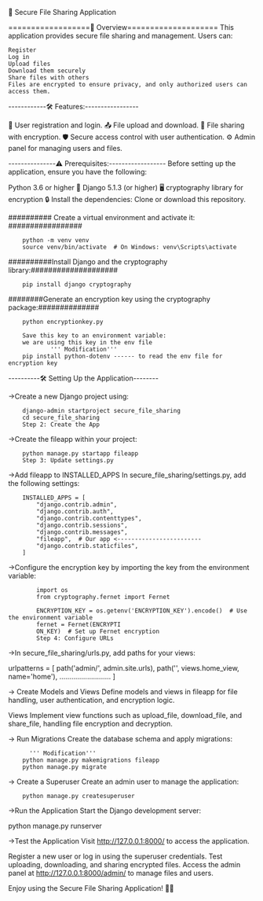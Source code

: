 🚀 Secure File Sharing Application

==================📜 Overview====================
This application provides secure file sharing and management. Users can:

    Register
    Log in
    Upload files
    Download them securely
    Share files with others
    Files are encrypted to ensure privacy, and only authorized users can access them.

------------🛠️ Features:-----------------

🔐 User registration and login.
📤 File upload and download.
🔑 File sharing with encryption.
🛡️ Secure access control with user authentication.
⚙️ Admin panel for managing users and files.


---------------⚠️ Prerequisites:------------------
Before setting up the application, ensure you have the following:

Python 3.6 or higher 🐍
Django 5.1.3 (or higher) 🖥️
cryptography library for encryption 🔒
Install the dependencies:
Clone or download this repository.

########## Create a virtual environment and activate it: #################


        python -m venv venv
        source venv/bin/activate  # On Windows: venv\Scripts\activate

##########Install Django and the cryptography library:####################

        pip install django cryptography

########Generate an encryption key using the cryptography package:##############

        python encryptionkey.py

        Save this key to an environment variable:
        we are using this key in the env file
                ''' Modification'''
        pip install python-dotenv ------ to read the env file for encryption key


----------🛠️ Setting Up the Application--------


->Create a new Django project using:


        django-admin startproject secure_file_sharing
        cd secure_file_sharing
        Step 2: Create the App

->Create the fileapp within your project:


        python manage.py startapp fileapp
        Step 3: Update settings.py



->Add fileapp to INSTALLED_APPS
In secure_file_sharing/settings.py, add the following settings:

        INSTALLED_APPS = [
            "django.contrib.admin",
            "django.contrib.auth",
            "django.contrib.contenttypes",
            "django.contrib.sessions",
            "django.contrib.messages",
            "fileapp",  # Our app <------------------------
            "django.contrib.staticfiles",
        ]
->Configure the encryption key by importing the key from the environment variable:

            import os
            from cryptography.fernet import Fernet

            ENCRYPTION_KEY = os.getenv('ENCRYPTION_KEY').encode()  # Use the environment variable
            fernet = Fernet(ENCRYPTI
            ON_KEY)  # Set up Fernet encryption
            Step 4: Configure URLs


->In secure_file_sharing/urls.py, add paths for your views:


urlpatterns = [
    path('admin/', admin.site.urls),
    path('', views.home_view, name='home'),
    ..........................
]


-> Create Models and Views
Define models and views in fileapp for file handling, user authentication, and encryption logic.

Views
Implement view functions such as upload_file, download_file, and share_file, handling file encryption and decryption.

-> Run Migrations
Create the database schema and apply migrations:

          ''' Modification'''
        python manage.py makemigrations fileapp
        python manage.py migrate
        
        

-> Create a Superuser
Create an admin user to manage the application:

        python manage.py createsuperuser

->Run the Application
Start the Django development server:

python manage.py runserver

->Test the Application
Visit http://127.0.0.1:8000/ to access the application.

Register a new user or log in using the superuser credentials.
Test uploading, downloading, and sharing encrypted files.
Access the admin panel at http://127.0.0.1:8000/admin/ to manage files and users.


Enjoy using the Secure File Sharing Application! 🔐🎉